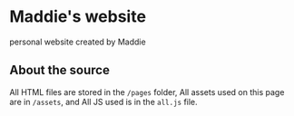 # Maddie's website
personal website created by Maddie
## About the source
All HTML files are stored in the `/pages` folder, All assets used on this page are in `/assets`, and All JS used is in the `all.js` file.

